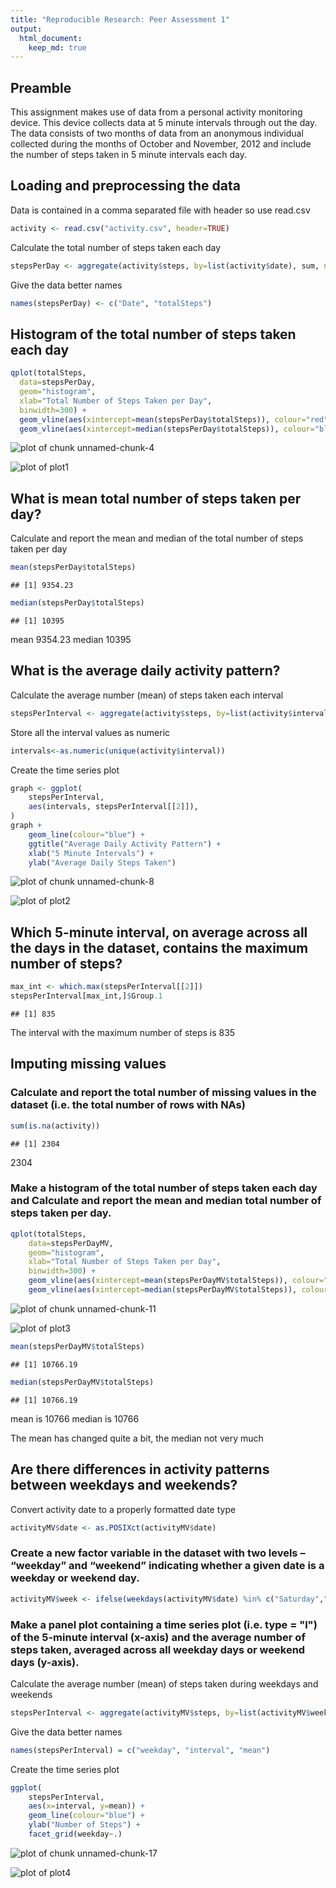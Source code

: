 ```yaml
---
title: "Reproducible Research: Peer Assessment 1"
output: 
  html_document:
    keep_md: true
---
```


## Preamble

This assignment makes use of data from a personal activity monitoring device. This device collects data at 5 minute intervals through out the day. The data consists of two months of data from an anonymous individual collected during the months of October and November, 2012 and include the number of steps taken in 5 minute intervals each day.


## Loading and preprocessing the data
Data is contained in a comma separated file with header so use read.csv

```r
activity <- read.csv("activity.csv", header=TRUE)
```

Calculate the total number of steps taken each day

```r
stepsPerDay <- aggregate(activity$steps, by=list(activity$date), sum, na.rm=TRUE)
```

Give the data better names

```r
names(stepsPerDay) <- c("Date", "totalSteps")
```

## Histogram of the total number of steps taken each day

```r
qplot(totalSteps,
  data=stepsPerDay,
  geom="histogram",
  xlab="Total Number of Steps Taken per Day",
  binwidth=300) +
  geom_vline(aes(xintercept=mean(stepsPerDay$totalSteps)), colour="red") +
  geom_vline(aes(xintercept=median(stepsPerDay$totalSteps)), colour="blue", linetype="dashed")
```

![plot of chunk unnamed-chunk-4](figure/unnamed-chunk-4-1.png)

![plot of plot1](figure/plot1.png) 

## What is mean total number of steps taken per day?

Calculate and report the mean and median of the total number of steps taken per day

```r
mean(stepsPerDay$totalSteps)
```

```
## [1] 9354.23
```

```r
median(stepsPerDay$totalSteps)
```

```
## [1] 10395
```

mean 9354.23
median 10395

## What is the average daily activity pattern?

Calculate the average number (mean) of steps taken each interval

```r
stepsPerInterval <- aggregate(activity$steps, by=list(activity$interval), mean, na.rm=TRUE)
```

Store all the interval values as numeric

```r
intervals<-as.numeric(unique(activity$interval))
```

Create the time series plot

```r
graph <- ggplot(
    stepsPerInterval,
    aes(intervals, stepsPerInterval[[2]]),
)
graph + 
    geom_line(colour="blue") + 
    ggtitle("Average Daily Activity Pattern") +
    xlab("5 Minute Intervals") +
    ylab("Average Daily Steps Taken")
```

![plot of chunk unnamed-chunk-8](figure/unnamed-chunk-8-1.png)

![plot of plot2](figure/plot2.png) 

## Which 5-minute interval, on average across all the days in the dataset, contains the maximum number of steps?


```r
max_int <- which.max(stepsPerInterval[[2]])
stepsPerInterval[max_int,]$Group.1
```

```
## [1] 835
```

The interval with the maximum number of steps is 835

## Imputing missing values

### Calculate and report the total number of missing values in the dataset (i.e. the total number of rows with NAs)


```r
sum(is.na(activity))
```

```
## [1] 2304
```
2304

### Make a histogram of the total number of steps taken each day and Calculate and report the mean and median total number of steps taken per day.


```r
qplot(totalSteps,
    data=stepsPerDayMV,
    geom="histogram",
    xlab="Total Number of Steps Taken per Day",
    binwidth=300) +
    geom_vline(aes(xintercept=mean(stepsPerDayMV$totalSteps)), colour="red") +
    geom_vline(aes(xintercept=median(stepsPerDayMV$totalSteps)), colour="blue", linetype="dashed")
```

![plot of chunk unnamed-chunk-11](figure/unnamed-chunk-11-1.png)

![plot of plot3](figure/plot3.png) 


```r
mean(stepsPerDayMV$totalSteps)
```

```
## [1] 10766.19
```

```r
median(stepsPerDayMV$totalSteps)
```

```
## [1] 10766.19
```

mean is 10766
median is 10766

The mean has changed quite a bit, the median not very much

## Are there differences in activity patterns between weekdays and weekends?

Convert activity date to a properly formatted date type

```r
activityMV$date <- as.POSIXct(activityMV$date)
```

### Create a new factor variable in the dataset with two levels – “weekday” and “weekend” indicating whether a given date is a weekday or weekend day.

```r
activityMV$week <- ifelse(weekdays(activityMV$date) %in% c("Saturday","Sunday"), "weekend", "weekday")
```

### Make a panel plot containing a time series plot (i.e. type = "l") of the 5-minute interval (x-axis) and the average number of steps taken, averaged across all weekday days or weekend days (y-axis).

Calculate the average number (mean) of steps taken during weekdays and weekends

```r
stepsPerInterval <- aggregate(activityMV$steps, by=list(activityMV$week, activityMV$interval), mean, na.rm=TRUE)
```

Give the data better names

```r
names(stepsPerInterval) = c("weekday", "interval", "mean")
```

Create the time series plot

```r
ggplot(
    stepsPerInterval,
    aes(x=interval, y=mean)) +
    geom_line(colour="blue") +
    ylab("Number of Steps") +
    facet_grid(weekday~.)
```

![plot of chunk unnamed-chunk-17](figure/unnamed-chunk-17-1.png)

![plot of plot4](figure/plot4.png)

